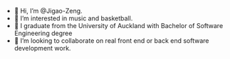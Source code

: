 - 👋 Hi, I’m @Jigao-Zeng.
- 👀 I’m interested in music and basketball.
- 🌱 I graduate from the University of Auckland with Bachelor of Software Engineering degree
- 💞️ I’m looking to collaborate on real front end or back end software development work.


<!---
Jigao-Zeng/Jigao-Zeng is a ✨ special ✨ repository because its `README.md` (this file) appears on your GitHub profile.
You can click the Preview link to take a look at your changes.
--->
